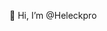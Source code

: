 👋 Hi, I’m @Heleckpro



<!---
Heleckpro/Heleckpro is a ✨ special ✨ repository because its `README.md` (this file) appears on your GitHub profile.
You can click the Preview link to take a look at your changes.
--->
